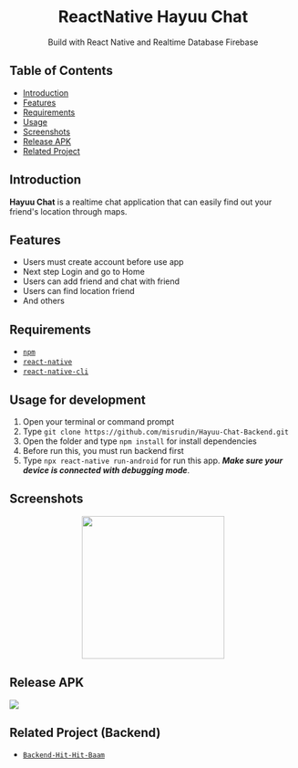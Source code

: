 <h1 align="center">ReactNative Hayuu Chat</h1>
<p align="center">
  Build with React Native and Realtime Database Firebase
</p>

## Table of Contents

- [Introduction](#introduction)
- [Features](#features)
- [Requirements](#requirements)
- [Usage](#usage-for-development)
- [Screenshots](#screenshots)
- [Release APK](#release-apk)
- [Related Project](#related-project-backend)

## Introduction
<b>Hayuu Chat</b> is a realtime chat application that can easily find out your friend's location through maps.

## Features
* Users must create account before use app
* Next step Login and go to Home
* Users can add friend and chat with friend
* Users can find location friend
* And others

## Requirements
* [`npm`](https://www.npmjs.com/get-npm)
* [`react-native`](https://facebook.github.io/react-native/docs/getting-started)
* [`react-native-cli`](https://facebook.github.io/react-native/docs/getting-started)

## Usage for development
1. Open your terminal or command prompt
2. Type `git clone https://github.com/misrudin/Hayuu-Chat-Backend.git`
3. Open the folder and type `npm install` for install dependencies
4. Before run this, you must run backend first
5. Type `npx react-native run-android` for run this app. ***Make sure your device is connected with debugging mode***.

## Screenshots
<div align="center">
    <img width="250" src="https://user-images.githubusercontent.com/37394664/76815543-7c383a00-6830-11ea-8b66-fb1c13fe68c4.gif">   
</div>

## Release APK
<a href="https://drive.google.com/file/d/1Y4jeyxXYm_N8B5nuhO4Q0fYh082kL43T/view?usp=sharing">
  <img src="https://img.shields.io/badge/Download%20on%20the-Google%20Drive-orange.svg?style=popout&logo=google-drive"/>
</a>

## Related Project (Backend)
* [`Backend-Hit-Hit-Baam`](https://github.com/misrudin/Hayuu-Chat-Backend.git)

